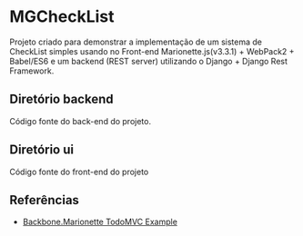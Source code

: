 # MGCheckList
Projeto criado para demonstrar a implementação de um sistema de CheckList simples usando no Front-end Marionette.js(v3.3.1) + WebPack2 + Babel/ES6 e um backend (REST server) utilizando o Django + Django Rest Framework.

## Diretório backend
Código fonte do back-end do projeto.

## Diretório ui
Código fonte do front-end do projeto

## Referências

* [Backbone.Marionette TodoMVC Example](https://github.com/tastejs/todomvc/tree/gh-pages/examples/backbone_marionette)
     